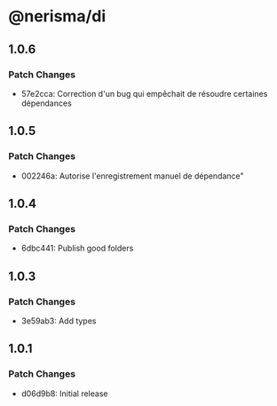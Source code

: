 # @nerisma/di

## 1.0.6

### Patch Changes

- 57e2cca: Correction d'un bug qui empêchait de résoudre certaines dépendances

## 1.0.5

### Patch Changes

- 002246a: Autorise l'enregistrement manuel de dépendance"

## 1.0.4

### Patch Changes

- 6dbc441: Publish good folders

## 1.0.3

### Patch Changes

- 3e59ab3: Add types

## 1.0.1

### Patch Changes

- d06d9b8: Initial release
